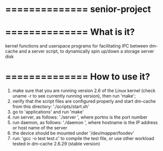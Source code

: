 ==============
senior-project
==============

>>>>>>>

==============
What is it?
==============

kernel functions and userspace programs for facilitating IPC
between dm-cache and a server script, to dynamically spin up/down
a storage server disk

==============
How to use it?
==============

1. make sure that you are running version 2.6 of the Linux kernel
   (check uname -r to see currently running version), then run 'make';
2. verify that the script files are configured properly and start dm-cache
   from this directory: './scripts/start.sh'
3. go to 'applications' and run 'make'
4. run server, as follows: './server <portno>', where portno is the port number
5. run daemon, as follows: './daemon <hostname> <portno>', where hostname is the IP
   address or host name of the server
6. the device should be mounted under '/dev/mapper/foodev'
7. run: 'gcc -o test test.c' to compile the test file, or use other workload
tested in dm-cache 2.6.29 (stable version)
